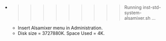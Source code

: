* >>>>>>>>> Running inst-std-system-alsamixer.sh ...
  * Insert Alsamixer menu in Administration.
  * Disk size = 3727880K. Space Used = 4K.

